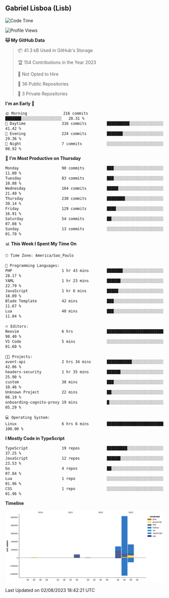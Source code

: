## Gabriel Lisboa (Lisb)

<!--START_SECTION:waka-->
![Code Time](http://img.shields.io/badge/Code%20Time-129%20hrs%2031%20mins-blue)

![Profile Views](http://img.shields.io/badge/Profile%20Views-0-blue)

**🐱 My GitHub Data** 

> 📦 41.3 kB Used in GitHub's Storage 
 > 
> 🏆 154 Contributions in the Year 2023
 > 
> 🚫 Not Opted to Hire
 > 
> 📜 36 Public Repositories 
 > 
> 🔑 3 Private Repositories 
 > 
**I'm an Early 🐤** 

```text
🌞 Morning                216 commits         ███████░░░░░░░░░░░░░░░░░░   28.31 % 
🌆 Daytime                316 commits         ██████████░░░░░░░░░░░░░░░   41.42 % 
🌃 Evening                224 commits         ███████░░░░░░░░░░░░░░░░░░   29.36 % 
🌙 Night                  7 commits           ░░░░░░░░░░░░░░░░░░░░░░░░░   00.92 % 
```
📅 **I'm Most Productive on Thursday** 

```text
Monday                   90 commits          ███░░░░░░░░░░░░░░░░░░░░░░   11.80 % 
Tuesday                  83 commits          ███░░░░░░░░░░░░░░░░░░░░░░   10.88 % 
Wednesday                164 commits         █████░░░░░░░░░░░░░░░░░░░░   21.49 % 
Thursday                 230 commits         ████████░░░░░░░░░░░░░░░░░   30.14 % 
Friday                   129 commits         ████░░░░░░░░░░░░░░░░░░░░░   16.91 % 
Saturday                 54 commits          ██░░░░░░░░░░░░░░░░░░░░░░░   07.08 % 
Sunday                   13 commits          ░░░░░░░░░░░░░░░░░░░░░░░░░   01.70 % 
```


📊 **This Week I Spent My Time On** 

```text
🕑︎ Time Zone: America/Sao_Paulo

💬 Programming Languages: 
PHP                      1 hr 43 mins        ███████░░░░░░░░░░░░░░░░░░   28.17 % 
YAML                     1 hr 23 mins        ██████░░░░░░░░░░░░░░░░░░░   22.79 % 
JavaScript               1 hr 6 mins         █████░░░░░░░░░░░░░░░░░░░░   18.09 % 
Blade Template           42 mins             ███░░░░░░░░░░░░░░░░░░░░░░   11.67 % 
Lua                      40 mins             ███░░░░░░░░░░░░░░░░░░░░░░   11.04 % 

🔥 Editors: 
Neovim                   6 hrs               █████████████████████████   98.40 % 
VS Code                  5 mins              ░░░░░░░░░░░░░░░░░░░░░░░░░   01.60 % 

🐱‍💻 Projects: 
avent-api                2 hrs 34 mins       ███████████░░░░░░░░░░░░░░   42.06 % 
headers-security         1 hr 35 mins        ██████░░░░░░░░░░░░░░░░░░░   25.90 % 
custom                   38 mins             ███░░░░░░░░░░░░░░░░░░░░░░   10.46 % 
Unknown Project          22 mins             ██░░░░░░░░░░░░░░░░░░░░░░░   06.19 % 
onboarding-cognito-proxy 19 mins             █░░░░░░░░░░░░░░░░░░░░░░░░   05.29 % 

💻 Operating System: 
Linux                    6 hrs 6 mins        █████████████████████████   100.00 % 
```

**I Mostly Code in TypeScript** 

```text
TypeScript               19 repos            █████████░░░░░░░░░░░░░░░░   37.25 % 
JavaScript               12 repos            ██████░░░░░░░░░░░░░░░░░░░   23.53 % 
Go                       4 repos             ██░░░░░░░░░░░░░░░░░░░░░░░   07.84 % 
Lua                      1 repo              ░░░░░░░░░░░░░░░░░░░░░░░░░   01.96 % 
CSS                      1 repo              ░░░░░░░░░░░░░░░░░░░░░░░░░   01.96 % 
```



**Timeline**

![Lines of Code chart](https://raw.githubusercontent.com/tenlisboa/tenlisboa/main/assets/bar_graph.png)


 Last Updated on 02/08/2023 18:42:21 UTC
<!--END_SECTION:waka-->
